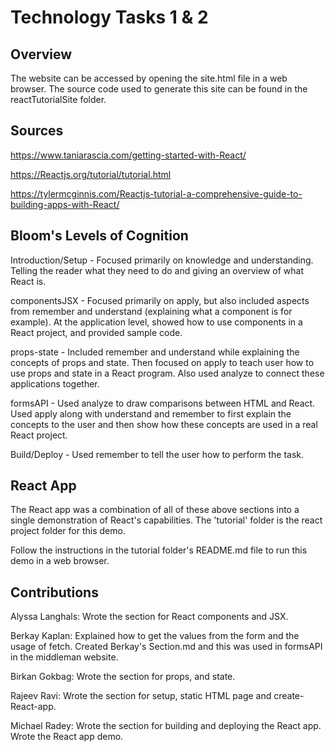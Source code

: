 # Technology Tasks 1 & 2
## Overview

The website can be accessed by opening the site.html file in a web browser. The source code used to generate this site can be found in the reactTutorialSite folder.

## Sources
https://www.taniarascia.com/getting-started-with-React/

https://Reactjs.org/tutorial/tutorial.html

https://tylermcginnis.com/Reactjs-tutorial-a-comprehensive-guide-to-building-apps-with-React/


## Bloom's Levels of Cognition
Introduction/Setup - Focused primarily on knowledge and understanding. Telling the reader what they need to do and giving an overview of what React is.

componentsJSX - Focused primarily on apply, but also included aspects from remember and understand (explaining what a component is for example). At the application level, showed how to use components in a React project, and provided sample code.

props-state - Included remember and understand while explaining the concepts of props and state. Then focused on apply to teach user how to use props and state in a React program. Also used analyze to connect these applications together.

formsAPI - Used analyze to draw comparisons between HTML and React. Used apply along with understand and remember to first explain the concepts to the user and then show how these concepts are used in a real React project.

Build/Deploy - Used remember to tell the user how to perform the task.


## React App
The React app was a combination of all of these above sections into a single demonstration of React's capabilities.
The 'tutorial' folder is the react project folder for this demo.

Follow the instructions in the tutorial folder's README.md file to run this demo in a web browser.

## Contributions
Alyssa Langhals: Wrote the section for React components and JSX.  

Berkay Kaplan: Explained how to get the values from the form and the usage of fetch. Created Berkay's Section.md and this was used in formsAPI in the middleman website.

Birkan Gokbag: Wrote the section for props, and state.

Rajeev Ravi: Wrote the section for setup, static HTML page and create-React-app.

Michael Radey: Wrote the section for building and deploying the React app. Wrote the React app demo.
